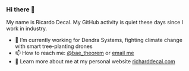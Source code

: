 ### Hi there 👋

My name is Ricardo Decal. My GitHub activity is quiet these days since I work in industry.

- 🔭 I’m currently working for Dendra Systems, fighting climate change with smart tree-planting drones
- 📫 How to reach me: [@bae_theorem](https://twitter.com/bae_theorem) or [email me](https://www.richarddecal.com/personal/)
- 💬 Learn more about me at my personal website [richarddecal.com](https://www.richarddecal.com)
